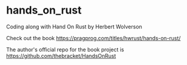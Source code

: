 # hands_on_rust
Coding along with Hand On Rust by Herbert Wolverson

Check out the book
https://pragprog.com/titles/hwrust/hands-on-rust/

The author's official repo for the book project is https://github.com/thebracket/HandsOnRust
